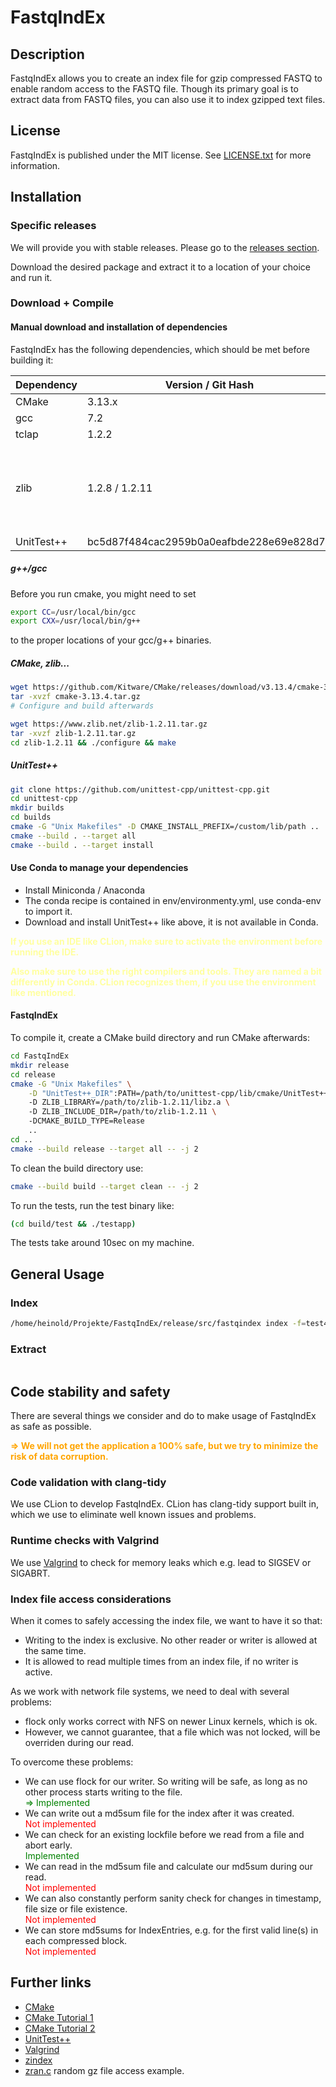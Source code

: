 # FastqIndEx

## Description

FastqIndEx allows you to create an index file for gzip compressed FASTQ
to enable random access to the FASTQ file. Though its primary goal is to
extract data from FASTQ files, you can also use it to index gzipped text
files.

## License 

FastqIndEx is published under the MIT license. See 
[LICENSE.txt](LICENSE.txt) for more information.

## Installation

### Specific releases

We will provide you with stable releases. Please go to the 
[releases section](https://github.com/DKFZ-ODCF/FastqIndEx/releases).

Download the desired package and extract it to a location of your 
choice and run it.

### Download + Compile

#### Manual download and installation of dependencies

FastqIndEx has the following dependencies, which should be met before building it:

| Dependency    | Version  / Git Hash                       | Remarks                                        |
| ---           |---                                        | ---                                            |
| CMake         | 3.13.x                                    | Conda                                          |
| gcc           | 7.2                                       | Conda                                          |
| tclap         | 1.2.2                                     | Conda                                          |
| zlib          | 1.2.8 / 1.2.11                            | Conda, Build was tested with both versions.    |
| UnitTest++    | bc5d87f484cac2959b0a0eafbde228e69e828d74  |                                                |

##### g++/gcc

Before you run cmake, you might need to set

``` Bash
export CC=/usr/local/bin/gcc
export CXX=/usr/local/bin/g++
```

to the proper locations of your gcc/g++ binaries. 

##### CMake, zlib...

``` Bash
wget https://github.com/Kitware/CMake/releases/download/v3.13.4/cmake-3.13.4.tar.gz
tar -xvzf cmake-3.13.4.tar.gz
# Configure and build afterwards

wget https://www.zlib.net/zlib-1.2.11.tar.gz
tar -xvzf zlib-1.2.11.tar.gz
cd zlib-1.2.11 && ./configure && make
```

##### UnitTest++

``` Bash
git clone https://github.com/unittest-cpp/unittest-cpp.git
cd unittest-cpp
mkdir builds
cd builds
cmake -G "Unix Makefiles" -D CMAKE_INSTALL_PREFIX=/custom/lib/path ..
cmake --build . --target all
cmake --build . --target install
```

#### Use Conda to manage your dependencies

* Install Miniconda / Anaconda
* The conda recipe is contained in env/environmenty.yml, use conda-env 
  to import it.
* Download and install UnitTest++ like above, it is not available in 
  Conda.

**<span style="color:ffffa0;">If you use an IDE like CLion, make sure to 
activate the environment before running the IDE.</span>**

**<span style="color:ffffa0;">Also make sure to use the right compilers
and tools. They are named a bit differently in Conda. CLion recognizes
them, if you use the environment like mentioned.</span>**

#### FastqIndEx

To compile it, create a CMake build directory and run CMake afterwards:

``` Bash
cd FastqIndEx
mkdir release                                                             # Or also debug, in case you want to develop
cd release
cmake -G "Unix Makefiles" \
    -D "UnitTest++_DIR":PATH=/path/to/unittest-cpp/lib/cmake/UnitTest++ \ # If necessary
    -D ZLIB_LIBRARY=/path/to/zlib-1.2.11/libz.a \                         # If necessary
    -D ZLIB_INCLUDE_DIR=/path/to/zlib-1.2.11 \                            # If necessary
    -DCMAKE_BUILD_TYPE=Release                                            # Or =Debug, if you plan to develop 
    ..
cd ..
cmake --build release --target all -- -j 2                                # Or --build debug
```

To clean the build directory use:

``` Bash
cmake --build build --target clean -- -j 2
```

To run the tests, run the test binary like:

``` Bash
(cd build/test && ./testapp)
```

The tests take around 10sec on my machine.

## General Usage

### Index

``` Bash
/home/heinold/Projekte/FastqIndEx/release/src/fastqindex index -f=test4.fastq.gz -i=test4.fastq.gz.idx2
```

### Extract

``` Bash

```

## Code stability and safety

There are several things we consider and do to make usage of FastqIndEx
as safe as possible.

   
**<span style="color:orange;">=>  We will not get the application a 100%
  safe, but we try to minimize the risk of data corruption.</span>**

### Code validation with clang-tidy

We use CLion to develop FastqIndEx. CLion has clang-tidy support built 
in, which we use to eliminate well known issues and problems.

### Runtime checks with Valgrind

We use [Valgrind](http://valgrind.org/) to check for memory leaks which 
e.g. lead to SIGSEV or SIGABRT.

### Index file access considerations

When it comes to safely accessing the index file, we want to have it so
that:
- Writing to the index is exclusive. No other reader or writer is 
  allowed at the same time.
- It is allowed to read multiple times from an index file, if no writer 
  is active. 

As we work with network file systems, we need to deal with several 
problems:
- flock only works correct with NFS on newer Linux kernels, which is ok.
- However, we cannot guarantee, that a file which was not locked, will
  be overriden during our read.

To overcome these problems:
- We can use flock for our writer. So writing will be safe, as long as
  no other process starts writing to the file. 
  <br><span style="color:green;">=> Implemented</span>
- We can write out a md5sum file for the index after it was created. 
  <br><span style="color:red;">Not implemented</span>
- We can check for an existing lockfile before we read from a file and 
  abort early. 
  <br><span style="color:green;">Implemented</span>
- We can read in the md5sum file and calculate our md5sum during our 
  read. 
  <br><span style="color:red;">Not implemented</span> 
- We can also constantly perform sanity check for changes in timestamp,
  file size or file existence. 
  <br><span style="color:red;">Not implemented</span>
- We can store md5sums for IndexEntries, e.g. for the first valid 
  line(s) in each compressed block. 
  <br><span style="color:red;">Not implemented</span>

## Further links

* [CMake](https://cmake.org/)
* [CMake Tutorial 1](https://preshing.com/20170511/how-to-build-a-cmake-based-project/)
* [CMake Tutorial 2](http://wiki.ogre3d.org/Getting+Started+With+CMake)
* [UnitTest++](https://github.com/unittest-cpp/unittest-cpp)
* [Valgrind](http://valgrind.org/)
* [zindex](https://mattgodbolt.github.io/zindex/#/)
* [zran.c](https://github.com/madler/zlib/blob/master/examples/zran.c) 
  random gz file access example.

